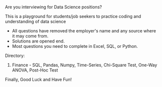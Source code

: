 Are you interviewing for Data Science positions?

This is a playground for students/job seekers to practice coding and understanding of data science 
- All questions have removed the employer's name and any source where it may come from.
- Solutions are opened end. 
- Most questions you need to complete in Excel, SQL, or Python.

Directory:
1. Finance - SQL, Pandas, Numpy, Time-Series, Chi-Square Test, One-Way ANOVA, Post-Hoc Test



Finally, Good Luck and Have Fun!
